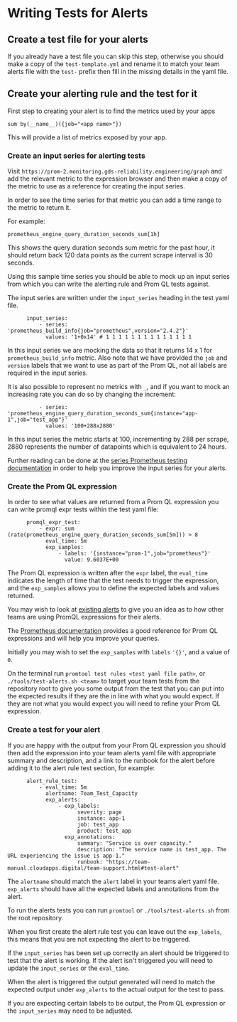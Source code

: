 # Writing Tests for Alerts

## Create a test file for your alerts

If you already have a test file you can skip this step, otherwise you should make a copy of the `test-template.yml` and rename it to match your team alerts file with the `test-` prefix then fill in the missing details in the yaml file.

## Create your alerting rule and the test for it

First step to creating your alert is to find the metrics used by your apps

`sum by(__name__)({job="<app name>"})`

This will provide a list of metrics exposed by your app.

### Create an input series for alerting tests

Visit `https://prom-2.monitoring.gds-reliability.engineering/graph` and add the relevant metric to the expression browser and then make a copy of the metric to use as a reference for creating the input series.

In order to see the time series for that metric you can add a time range to the metric to return it. 

For example: 

`prometheus_engine_query_duration_seconds_sum[1h]`

This shows the query duration seconds sum metric for the past hour, it should return back 120 data points as the current scrape interval is 30 seconds.

Using this sample time series you should be able to mock up an input series from which you can write the alerting rule and Prom QL tests against.

The input series are written under the `input_series` heading in the test yaml file.

```
      input_series:
          - series: 'prometheus_build_info{job="prometheus",version="2.4.2"}'
            values: '1+0x14' # 1 1 1 1 1 1 1 1 1 1 1 1 1 1
```

In this input series we are mocking the data so that it returns 14 x 1 for `prometheus_build_info` metric. Also note that we have provided the `job` and `version` labels that we want to use as part of the Prom QL, not all labels are required in the input series.

It is also possible to represent no metrics with `_`, and if you want to mock an increasing rate you can do so by changing the increment:

```
          - series: 'prometheus_engine_query_duration_seconds_sum{instance="app-1",job="test_app"}'
            values: '100+288x2880'
```

In this input series the metric starts at 100, incrementing by 288 per scrape, 2880 represents the number of datapoints which is equivalent to 24 hours.

Further reading can be done at the [series Prometheus testing documentation][] in order to help you improve the input series for your alerts.

### Create the Prom QL expression

In order to see what values are returned from a Prom QL expression you can write promql expr tests within the test yaml file:

```
      promql_expr_test:
          - expr: sum (rate(prometheus_engine_query_duration_seconds_sum[5m])) > 8
            eval_time: 5m
            exp_samples:
                - labels: '{instance="prom-1",job="prometheus"}'
                  value: 9.6037E+00
```

The Prom QL expression is written after the `expr` label, the `eval_time` indicates the length of time that the test needs to trigger the expression, and the `exp_samples` allows you to define the expected labels and values returned.

You may wish to look at [existing alerts][] to give you an idea as to how other teams are using PromQL expressions for their alerts. 

The [Prometheus documentation][] provides a good reference for Prom QL expressions and will help you improve your queries.

Initially you may wish to set the `exp_samples` with `labels` `'{}'`, and a value of `0`.

On the terminal run `promtool test rules <test yaml file path>`, or `./tools/test-alerts.sh <team>` to target your team tests from the repository root to give you some output from the test that you can put into the expected results if they are the in line with what you would expect. If they are not what you would expect you will need to refine your Prom QL expression.

### Create a test for your alert

If you are happy with the output from your Prom QL expression you should then add the expression into your team alerts yaml file with appropriate summary and description, and a link to the runbook for the alert before adding it to the alert rule test section, for example:

```
      alert_rule_test:
          - eval_time: 5m
            alertname: Team_Test_Capacity
            exp_alerts:
                - exp_labels:
                      severity: page
                      instance: app-1
                      job: test_app
                      product: test_app
                  exp_annotations:
                      summary: "Service is over capacity."
                      description: "The service name is test_app. The URL experiencing the issue is app-1."
                      runbook: "https://team-manual.cloudapps.digital/team-support.html#test-alert"
```

The `alertname` should match the `alert` label in your teams alert yaml file.
`exp_alerts` should have all the expected labels and annotations from the alert.

To run the alerts tests you can run `promtool` or `./tools/test-alerts.sh` from the root repository.

When you first create the alert rule test you can leave out the `exp_labels`, this means that you are not expecting the alert to be triggered. 

If the `input_series` has been set up correctly an alert should be triggered to test that the alert is working. If the alert isn't triggered you will need to update the `input_series` or the `eval_time`. 

When the alert is triggered the output generated will need to match the expected output under `exp_alerts` to the actual output for the test to pass. 

If you are expecting certain labels to be output, the Prom QL expression or the `input_series` may need to be adjusted.

[existing alerts]: https://github.com/alphagov/prometheus-aws-configuration-beta/tree/master/terraform/projects/app-ecs-services/config/alerts
[Prometheus documentation]: https://prometheus.io/docs/prometheus/latest/querying/basics/
[series Prometheus testing documentation]: https://github.com/prometheus/prometheus/blob/master/docs/configuration/unit_testing_rules.md#series
